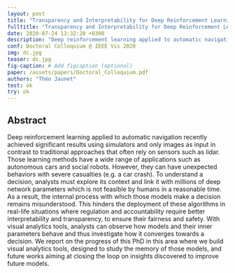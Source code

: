 ```yaml
---
layout: post
title: "Transparency and Interpretability for Deep Reinforcement Learning"
fulltitle: "Transparency and Interpretability for Deep Reinforcement Learning: Understanding Decision in Navigation Tasks"
date: 2020-07-24 13:32:20 +0300
description: "Deep reinforcement learning applied to automatic navigation recently achieved significant results using simulators and only images as input in contrast to traditional approaches that often rely on sensors such as lidar. Those learning methods have a wide range of applications such as autonomous cars and social robots. However, they can have unexpected behaviors with severe casualties (e.g. a car crash)."
conf: Doctoral Colloquium @ IEEE Vis 2020  
img: dc.jpg
teaser: dc.jpg 
fig-caption: # Add figcaption (optional)
paper: /assets/papers/Doctoral_Colloquium.pdf
authors: "Théo Jaunet"
test: ok
try: ok
---
```


 
## Abstract   

Deep reinforcement learning applied to automatic navigation recently achieved significant results using simulators and only images as input in contrast to traditional approaches that often rely on sensors such as lidar. Those learning methods have a wide range of applications such as autonomous cars and social robots. However, they can have unexpected behaviors with severe casualties (e.g. a car crash). To understand a decision, analysts must explore its context and link it with millions of deep network parameters which is not feasible by humans in a reasonable time. As a result, the internal process with which those models make a decision remains misunderstood. This hinders the deployment of these algorithms in real-life situations where regulation and accountability require better interpretability and transparency, to ensure their fairness and safety. With visual analytics tools, analysts can observe how models and their inner parameters behave and thus investigate how it converges towards a decision. We report on the progress of this PhD in this area where we build visual analytics tools, designed to study the memory of those models, and future works aiming at closing the loop on insights discovered to improve future models.


